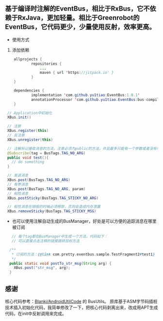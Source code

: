 ## 基于编译时注解的EventBus，相比于RxBus，它不依赖于RxJava，更加轻量。相比于Greenrobot的EventBus，它代码更少，少量使用反射，效率更高。

* 使用方式
1. 添加依赖
```java
    allprojects {
    		repositories {
    			...
    			maven { url 'https://jitpack.io' }
    		}
    }

	dependencies {
	        implementation 'com.github.yu1tiao:EventBus:1.0.1'
	        annotationProcessor 'com.github.yu1tiao.EventBus:bus-compiler:1.0.1'
	}

```

```java
 // Application中初始化
 XBus.init()

 // 注册
 XBus.register(this)
 // 反注册
 XBus.unregister(this)

 // 注解标记接收消息的方法，注意必须为public的方法，并且最多只能有一个参数或者没有参数
 @Subscribe(tag = BusTags.TAG_NO_ARG)
 public void test(){
   // do something
 }

 // 发送消息
 XBus.post(BusTags.TAG_NO_ARG)
 // 有参消息
 XBus.post(BusTags.TAG_NO_ARG, param)
 // 粘性消息
 XBus.postSticky(BusTags.TAG_STICKY_NO_ARG)

 // 粘性消息在销毁的时候必须移除，否则会造成内存泄露
 XBus.removeSticky(BusTags.TAG_STICKY_MSG)

```
* 也可以使用注解自动生成的BusManager，好处是可以方便的追踪消息在哪里被订阅
```java
   // 每个tag都在BusManager中生成一个方法，代码如下：
   // 可以直接点击注释的链接跳转目标方法

  /**
   * 订阅的方法：{@link com.pretty.eventbus.sample.TestFragment2#test1}
   */
  public static void postTo_str_msg(String arg) {
    XBus.post("str_msg", arg);
  }

```

## 感谢
核心代码参考：[Blankj/AndroidUtilCode](https://github.com/Blankj/AndroidUtilCode) 的 BusUtils。
原库基于ASM字节码插桩技术插入初始化代码，我简单修改了一下，把核心代码剥离出来，改成用APT生成代码，在init中反射调用来完成。
